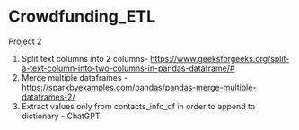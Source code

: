# Crowdfunding_ETL
Project 2

1. Split text columns into 2 columns- https://www.geeksforgeeks.org/split-a-text-column-into-two-columns-in-pandas-dataframe/#
2. Merge multiple dataframes - https://sparkbyexamples.com/pandas/pandas-merge-multiple-dataframes-2/
3. Extract values only from contacts_info_df in order to append to dictionary - ChatGPT